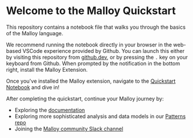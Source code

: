 # Welcome to the Malloy Quickstart

This repository contains a notebook file that walks you through the basics of the Malloy language.

We recommend running the notebook directly in your browser in the web-based VSCode experience provided by Github. You can launch this either by visiting this repository from [github.dev](https://github.dev/malloydata/quickstart), or by pressing the `.` key on your keyboard from Github. When prompted by the notification in the bottom right, install the Malloy Extension. 

Once you've installed the Malloy extension, navigate to the [Quickstart Notebook](quickstart.malloynb) and dive in!

After completing the quickstart, continue your Malloy journey by:

- Exploring the [documentation](https://malloydata.github.io/documentation/)
- Exploring more sophisticated analysis and data models in our [Patterns repo](https://github.com/malloydata/patterns)
- Joining the [Malloy community Slack channel](https://join.slack.com/t/malloy-community/shared_invite/zt-1t32mufpy-THwP1o1ADJVkd3o2L2zaZw)